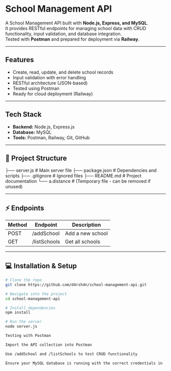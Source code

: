 #  School Management API

A School Management API built with **Node.js, Express, and MySQL**.  
It provides RESTful endpoints for managing school data with CRUD functionality, input validation, and database integration.  
Tested with **Postman** and prepared for deployment via **Railway**.

---

##  Features
- Create, read, update, and delete school records
- Input validation with error handling
- RESTful architecture (JSON-based)
- Tested using Postman
- Ready for cloud deployment (Railway)

---

##  Tech Stack
- **Backend:** Node.js, Express.js  
- **Database:** MySQL  
- **Tools:** Postman, Railway, Git, GitHub  

---

## 📂 Project Structure
├── server.js # Main server file
├── package.json # Dependencies and scripts
├── .gitignore # Ignored files
├── README.md # Project documentation
└── a.distance # (Temporary file - can be removed if unused)

---

## ⚡ Endpoints

| Method | Endpoint          | Description                |
|--------|-------------------|----------------------------|
| POST   | /addSchool        | Add a new school           |
| GET    | /listSchools      | Get all schools            |

---

## 💻 Installation & Setup

```bash
# Clone the repo
git clone https://github.com/d4rsh4n/school-management-api.git

# Navigate into the project
cd school-management-api

# Install dependencies
npm install

# Run the server
node server.js

Testing with Postman

Import the API collection into Postman

Use /addSchool and /listSchools to test CRUD functionality

Ensure your MySQL database is running with the correct credentials in .env

